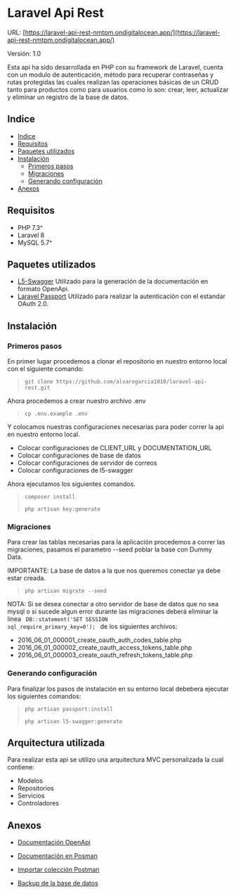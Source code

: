 # Laravel Api Rest
URL: [https://laravel-api-rest-nmtpm.ondigitalocean.app/](https://laravel-api-rest-nmtpm.ondigitalocean.app/)

Versión: 1.0

Esta api ha sido desarrollada en PHP con su framework de Laravel, cuenta con un modulo de autenticación, método para recuperar contraseñas y rutas protegidas las cuales realizan las operaciones básicas de un CRUD tanto para productos como para usuarios como lo son: crear, leer, actualizar y eliminar un registro de la base de datos.

## Indice
  - [Indice](#indice)
  - [Requisitos](#requisitos)
  - [Paquetes utilizados](#paquetes-utilizados)
  - [Instalación](#instalación)
    - [Primeros pasos](#primeros-pasos)
    - [Migraciones](#migraciones)
    - [Generando configuración](#generando-configuración)
  - [Anexos](#anexos)

## Requisitos

- PHP 7.3^
- Laravel 8
- MySQL 5.7^

## Paquetes utilizados

- [L5-Swagger](https://github.com/DarkaOnLine/L5-Swagger)
Utilizado para la generación de la documentación en formato OpenApi.
- [Laravel Passport](https://github.com/laravel/passport)
Utilizado para realizar la autenticación con el estandar OAuth 2.0.

## Instalación

### Primeros pasos

En primer lugar procedemos a clonar el repositorio en nuestro entorno local con el siguiente comando:

> ``git clone https://github.com/alvarogarcia1010/laravel-api-rest.git``

Ahora procedemos a crear nuestro archivo .env
> ``cp .env.example .env``

Y colocamos nuestras configuraciones necesarias para poder correr la api en nuestro entorno local.
- Colocar configuraciones de CLIENT_URL y DOCUMENTATION_URL
- Colocar configuraciones de base de datos
- Colocar configuraciones de servidor de correos
- Colocar configuraciones de l5-swagger

Ahora ejecutamos los siguientes comandos.

> ``composer install``
> 
> ``php artisan key:generate``

### Migraciones
Para crear las tablas necesarias para la aplicación procedemos a correr las migraciones, pasamos el parametro --seed poblar la base con Dummy Data.

IMPORTANTE: La base de datos a la que nos queremos conectar ya debe estar creada.
> ``php artisan migrate --seed``

NOTA: Si se desea conectar a otro servidor de base de datos que no sea mysql o si sucede algun error durante las migraciones deberá eliminar la linea
<code>
    DB::statement('SET SESSION sql_require_primary_key=0');
</code>
de los siguientes archivos:
- 2016_06_01_000001_create_oauth_auth_codes_table.php
- 2016_06_01_000002_create_oauth_access_tokens_table.php
- 2016_06_01_000003_create_oauth_refresh_tokens_table.php

### Generando configuración

Para finalizar los pasos de instalación en su entorno local debebera ejecutar los siguientes comandos:

> ``php artisan passport:install``
> 
> ``php artisan l5-swagger:generate``

## Arquitectura utilizada

Para realizar esta api se utilizo una arquitectura MVC personalizada la cual contiene:
- Modelos
- Repositorios
- Servicios
- Controladores

## Anexos

- [Documentación OpenApi](https://laravel-api-rest-nmtpm.ondigitalocean.app/api/documentation)

- [Documentación en Posman](https://documenter.getpostman.com/view/5842059/TVYKaw9h)
  
- [Importar colección Postman](https://www.getpostman.com/collections/f49bcdcb9e0e4bb44a4f)

- [Backup de la base de datos](https://drive.google.com/file/d/18sPXzsJaYkSIpIVl8Sjpg9msUW3aofse/view?usp=sharing)
